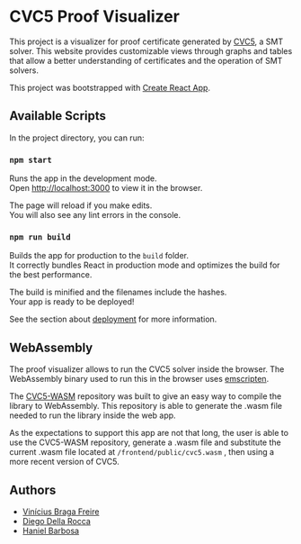 # CVC5 Proof Visualizer

This project is a visualizer for proof certificate generated by [CVC5](https://github.com/cvc5/cvc5), a SMT solver. This website provides customizable views through graphs and tables that allow a better understanding of certificates and the operation of SMT solvers.

This project was bootstrapped with [Create React App](https://github.com/facebook/create-react-app).

## Available Scripts

In the project directory, you can run:

### `npm start`

Runs the app in the development mode.\
Open [http://localhost:3000](http://localhost:3000) to view it in the browser.

The page will reload if you make edits.\
You will also see any lint errors in the console.

### `npm run build`

Builds the app for production to the `build` folder.\
It correctly bundles React in production mode and optimizes the build for the best performance.

The build is minified and the filenames include the hashes.\
Your app is ready to be deployed!

See the section about [deployment](https://facebook.github.io/create-react-app/docs/deployment) for more information.


## WebAssembly

The proof visualizer allows to run the CVC5 solver inside the browser. The WebAssembly binary used to run this in the browser uses [emscripten](https://emscripten.org/).

The [CVC5-WASM](https://github.com/ufmg-smite/cvc5-wasm) repository was built to give an easy way to compile the library to WebAssembly. This repository is able to generate the .wasm file needed to run the library inside the web app.

As the expectations to support this app are not that long, the user is able to use the CVC5-WASM repository, generate a .wasm file and substitute the current .wasm file located at `/frontend/public/cvc5.wasm` , then using a more recent version of CVC5.

## Authors
* [Vinícius Braga Freire](https://github.com/vinciusb)
* [Diego Della Rocca](https://github.com/diegodrc)
* [Haniel Barbosa](https://homepages.dcc.ufmg.br/~hbarbosa/)
